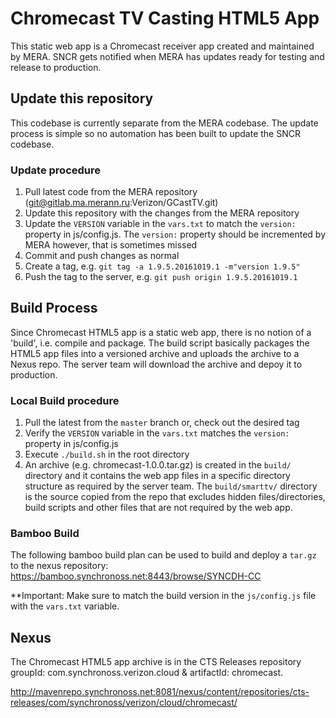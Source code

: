 # Chromecast TV Casting HTML5 App
This static web app is a Chromecast receiver app created and maintained by MERA. SNCR gets notified when MERA has updates ready for testing and release to production.

## Update this repository
This codebase is currently separate from the MERA codebase. The update process is simple so no automation has been built to update the SNCR codebase.

### Update procedure
1. Pull latest code from the MERA repository (git@gitlab.ma.merann.ru:Verizon/GCastTV.git)
2. Update this repository with the changes from the MERA repository
3. Update the `VERSION` variable in the `vars.txt` to match the `version:` property in js/config.js. The `version:` property should be incremented by MERA however, that is sometimes missed
4. Commit and push changes as normal
5. Create a tag, e.g. `git tag -a 1.9.5.20161019.1 -m"version 1.9.5"`
6. Push the tag to the server, e.g. `git push origin 1.9.5.20161019.1`

## Build Process
Since Chromecast HTML5 app is a static web app, there is no notion of a 'build', i.e. compile and package. The build script basically packages the HTML5 app files into a versioned archive and uploads the archive to a Nexus repo. The server team will download the archive and depoy it to production.

### Local Build procedure
1. Pull the latest from the `master` branch or, check out the desired tag
2. Verify the `VERSION` variable in the `vars.txt` matches the `version:` property in js/config.js
3. Execute `./build.sh` in the root directory
4. An archive (e.g. chromecast-1.0.0.tar.gz) is created in the `build/` directory and it contains the web app files in a specific directory structure as required by the server team. The `build/smarttv/` directory is the source copied from the repo that excludes hidden files/directories, build scripts and other  files that are not required by the web app.
 
### Bamboo Build
The following bamboo build plan can be used to build and deploy a `tar.gz` to the nexus repository:
https://bamboo.synchronoss.net:8443/browse/SYNCDH-CC

**Important: Make sure to match the build version in the `js/config.js` file with the `vars.txt` variable.

## Nexus
The Chromecast HTML5 app archive is in the CTS Releases repository groupId: com.synchronoss.verizon.cloud & artifactId: chromecast.

http://mavenrepo.synchronoss.net:8081/nexus/content/repositories/cts-releases/com/synchronoss/verizon/cloud/chromecast/